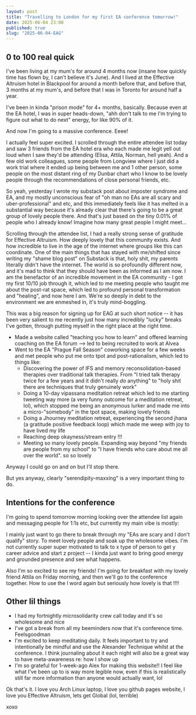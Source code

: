 ```yaml
---
layout: post
title: "Travelling to London for my first EA conference tomorrow!" 
date: 2025-06-04 23:00
published: true 
slug: "2025-06-04-EAG"
---
```


## 0 to 100 real quick 

I've been living at my mum's for around 4 months now (insane how quickly time
has flown by, I can't believe it's June). And I lived at the Effective Altruism
hotel in Blackpool for around a month before that, and before that, 3 months at
my mum's, and before that I was in Toronto for around half a year. 

I've been in kinda "prison mode" for 4+ months, basically. Because even at the
EA hotel, I was in super heads-down, "ahh don't talk to me I'm trying to figure
out what to do next" energy, for like 90% of it. 

And now I'm going to a massive conference. Eeee! 

I actually feel super excited. I scrolled through the entire attendee list today
and saw 3 friends from the EA hotel era who each made me legit yell out loud
when I saw they'd be attending (Elisa, Attila, Norman, hell yeah). And a few old
work colleagues, some people from Longview where I just did a work trial where
it ended up being between me and 1 other person, some people on the most distant
ring of my Dunbar chart who I know to be lovely people through the
recommendations of close personal friends, etc. 

So yeah, yesterday I wrote my substack post about imposter syndrome and EA, and
my mostly unconscious fear of "oh man no EAs are all scary and
uber-professional" and etc, and this immediately feels like it has melted in a
substantial way because it's already clear that there's going to be a great
group of lovely people there. And that's just based on the tiny 0.01% of people
who I already know! Imagine how many great people I might meet...

Scrolling through the attendee list, I had a really strong sense of gratitude
for Effective Altruism. How deeply lovely that this community exists. And how
incredible to live in the age of the internet where groups like this can
coordinate. One of the main things that has stayed with me/shifted since writing
my "shame blog post" on Substack is that, holy shit, my parents literally didn't
have the internet. The world is so profoundly different now, and it's mad to
think that they should have been as informed as I am now. I am the benefactor of
an incredible movement in the EA community - I got my first 10/10 job through
it, which led to me meeting people who taught me about the post-rat space, which
led to profound personal transformation and "healing", and now here I am. We're
so deeply in debt to the environment we are enmeshed in, it's truly
mind-boggling. 

This was a big reason for signing up for EAG at such short notice -- it has been
very salient to me recently just how many incredibly "lucky" breaks I've gotten,
through putting myself in the right place at the right time.

- Made a website called "teaching you how to learn" and offered learning
  coaching on the EA forum --> led to being recruited to work at Alvea
- Went to the EA "Prague Fall Season" coworking space for a few weeks and met
  people who put me onto tpot and post-rationalism, which led to things like:
    - Discovering the power of IFS and memory reconsolidation-based therapies
      over traditional talk therapies. From "I tried talk therapy twice for a
      few years and it didn't really _do_ anything" to "holy shit there are
      techniques that truly genuinely work"
    - Doing a 10-day vipassana meditation retreat which led to me starting
      tweeting way more (a very funny outcome for a meditation retreat, lol),
      which stopped me being an anonymous lurker and made me into a
      micro-"somebody" in the tpot space, making lovely friends
    - Doing a Jhourney meditation retreat, experiencing the second jhana (a
      gratitude positive feedback loop) which made me weep with joy to have
      lived my life 
    - Reaching deep okayness/stream entry !!!
    - Meeting so many lovely people. Expanding way beyond "my friends are people
      from my school" to "I have friends who care about me all over the world".
      so so lovely 

Anyway I could go on and on but I'll stop there. 

But yes anyway, clearly "serendipity-maxxing" is a very important thing to do. 

## Intentions for the conference

I'm going to spend tomorrow morning looking over the attendee list again and
messaging people for 1:1s etc, but currently my main vibe is mostly:

I mainly just want to go there to break through my "EAs are scary and I don't
qualify" story. To meet lovely people and soak up the wholesome vibes. I'm not
currently super super motivated to talk to x type of person to get y career
advice and start z project -- I kinda just want to bring good energy and
grounded presence and see what happens. 

Also I'm so excited to see my friends! I'm going for breakfast with my lovely
friend Attila on Friday morning, and then we'll go to the conference together.
How to use the l word again but seriously how lovely is that !!!!

## Other lil things

- I had my fortnightly microsolidarity crew call today and it's so wholesome and
nice
- I've got a break from all my beeminders now that it's conference time.
Feelsgoodman
- I'm excited to keep meditating daily. It feels important to try and
  intentionally be mindful and use the Alexander Technique whilst at the
  conference. I think journaling about it each night will also be a great way to
  have meta-awareness re: how I show up 
- I'm so grateful for 1-week-ago Alex for making this website!! I feel like what
  I've been up to is way more legible now, even if this is realistically still
  far more information than anyone would actually want, lol 

Ok that's it. I love you Arch Linux laptop, I love you github pages website, I
love you Effective Altruism, lets get Global (lol, terrible) 

xoxo
